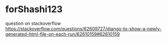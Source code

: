 # forShashi123
question on stackoverflow
https://stackoverflow.com/questions/62609727/django-to-show-a-newly-generated-html-file-on-each-run/62610159#62610159
